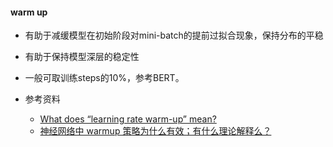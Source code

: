 #### warm up

- 有助于减缓模型在初始阶段对mini-batch的提前过拟合现象，保持分布的平稳
- 有助于保持模型深层的稳定性
- 一般可取训练steps的10%，参考BERT。

- 参考资料
  - [What does “learning rate warm-up” mean?](https://stackoverflow.com/questions/55933867/what-does-learning-rate-warm-up-mean)  
  - [神经网络中 warmup 策略为什么有效；有什么理论解释么？](https://www.zhihu.com/question/338066667) 